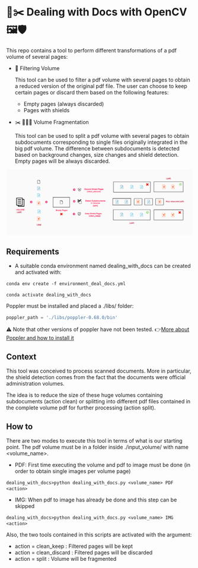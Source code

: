 # 🧽✂️ Dealing with Docs with OpenCV 🖼️🛡️

This repo contains a tool to perform different transformations of a pdf volume of several pages:

- 🧹 Filtering Volume

    This tool can be used to filter a pdf volume with several pages to obtain a reduced version of
    the original pdf file. The user can choose to keep certain pages or discard them based on the following features:

    - Empty pages (always discarded)
    - Pages with shields


- ✂️ 📃📃📃 Volume Fragmentation

    This tool can be used to split a pdf volume with several pages to obtain subdocuments corresponding to single files originally integrated in the big pdf volume. 
    The difference between subdocuments is detected based on background changes, size changes and shield detection. Empty pages will be always discarded.
    
![Flow](https://github.com/Razwand/dealing_with_docs/blob/main/dealing_with_docs/images/flow.PNG)

## Requirements
- A suitable conda environment named dealing_with_docs can be created and activated with:

```console
conda env create -f environment_deal_docs.yml
```
```console
conda activate dealing_with_docs
```
Poppler must be installed and placed a ./libs/ folder:

```python
poppler_path = './libs/poppler-0.68.0/bin'
```
⚠️ Note that other versions of poppler have not been tested.
👉[More about Poppler and how to install it](https://poppler.freedesktop.org/)

## Context

This tool was conceived to process scanned documents. More in particular, the shield detection comes from the fact that the documents were official
administration volumes.

The idea is to reduce the size of these huge volumes containing subdocuments (action clean) or splitting into different pdf files contained in the complete volume pdf for further processing (action split).

## How to

There are two modes to execute this tool in terms of what is our starting point. The pdf volume must be in a folder inside ./input_volume/ with name <volume_name>.

- PDF: First time executing the volume and pdf to image must be done (in order to obtain single images per volume page)
```
dealing_with_docs>python dealing_with_docs.py <volume_name> PDF <action>
```
- IMG: When pdf to image has already be done and this step can be skipped
```
dealing_with_docs>python dealing_with_docs.py <volume_name> IMG <action>
```

Also, the two tools contained in this scripts are activated with the <action> argument:

- action = clean_keep : Filtered pages will be kept
- action = clean_discard : Filtered pages will be discarded
- action = split : Volume will be fragmented


